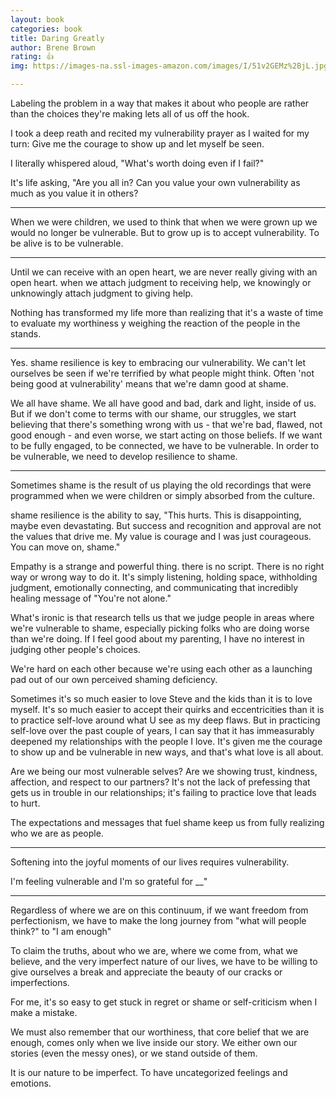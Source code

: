 ```yaml
---
layout: book
categories: book
title: Daring Greatly
author: Brene Brown
rating: 👍
img: https://images-na.ssl-images-amazon.com/images/I/51v2GEMz%2BjL.jpg

---
```



Labeling the problem in a way that makes it about who people are rather than the choices they're making lets all of us off the hook.


I took a deep reath and recited my vulnerability prayer as I waited for my turn: Give me the courage to show up and let myself be seen.

I literally whispered aloud, "What's worth doing even if I fail?"



It's life asking, "Are you all in? Can you value your own vulnerability as much as you value it in others?

---

When we were children, we used to think that when we were grown up we would no longer be vulnerable. But to grow up is to accept vulnerability. To be alive is to be vulnerable.


---

Until we can receive with an open heart, we are never really giving with an open heart. when we attach judgment to receiving help, we knowingly or unknowingly attach judgment to giving help.


Nothing has transformed my life more than realizing that it's a waste of time to evaluate my worthiness y weighing the reaction of the people in the stands.

---

Yes. shame resilience is key to embracing our vulnerability. We can't let ourselves be seen if we're terrified by what people might think. Often 'not being good at vulnerability' means that we're damn good at shame.


We all have shame. We all have good and bad, dark and light, inside of us. But if we don't come to terms with our shame, our struggles, we start believing that there's something wrong with us - that we're bad, flawed, not good enough - and even worse, we start acting on those beliefs. If we want to be fully engaged, to be connected, we have to be vulnerable. In order to be vulnerable, we need to develop resilience to shame.

---


Sometimes shame is the result of us playing the old recordings that were programmed when we were children or simply absorbed from the culture.


shame resilience is the ability to say, "This hurts. This is disappointing, maybe even devastating. But success and recognition and approval are not the values that drive me. My value is courage and I was just courageous. You can move on, shame."



Empathy is a strange and powerful thing. there is no script. There is no right way or wrong way to do it. It's simply listening, holding space, withholding judgment, emotionally connecting, and communicating that incredibly healing message of "You're not alone."


What's ironic is that research tells us that we judge people in areas where we're vulnerable to shame, especially picking folks who are doing worse than we're doing. If I feel good about my parenting, I have no interest in judging other people's choices.

We're hard on each other because we're using each other as a launching pad out of our own perceived shaming deficiency.


Sometimes it's so much easier to love Steve and the kids than it is to love myself. It's so much easier to accept their quirks and eccentricities than it is to practice self-love around what U see as my deep flaws. But in practicing self-love over the past couple of years, I can say that it has immeasurably deepened my relationships with the people I love. It's given me the courage to show up and be vulnerable in new ways, and that's what love is all about.


Are we being our most vulnerable selves? Are we showing trust, kindness, affection, and respect to our partners? It's not the lack of prefessing that gets us in trouble in our relationships; it's failing to practice love that leads to hurt.


The expectations and messages that fuel shame keep us from fully realizing who we are as people.


---

Softening into the joyful moments of our lives requires vulnerability.

I'm feeling vulnerable and I'm so grateful for __"


---

Regardless of where we are on this continuum, if we want freedom from perfectionism, we have to make the long journey from "what will people think?" to "I am enough"

To claim the truths, about who we are, where we come from, what we believe, and the very imperfect nature of our lives, we have to be willing to give ourselves a break and appreciate the beauty of our cracks or imperfections.


For me, it's so easy to get stuck in regret or shame or self-criticism when I make a mistake.

We must also remember that our worthiness, that core belief that we are enough, comes only when we live inside our story. We either own our stories (even the messy ones), or we stand outside of them.


It is our nature to be imperfect. To have uncategorized feelings and emotions.



